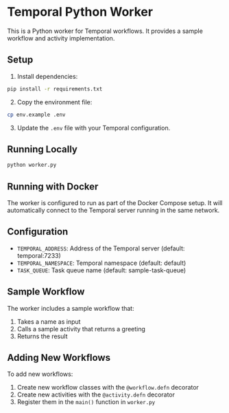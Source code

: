 # Temporal Python Worker

This is a Python worker for Temporal workflows. It provides a sample workflow and activity implementation.

## Setup

1. Install dependencies:
```bash
pip install -r requirements.txt
```

2. Copy the environment file:
```bash
cp env.example .env
```

3. Update the `.env` file with your Temporal configuration.

## Running Locally

```bash
python worker.py
```

## Running with Docker

The worker is configured to run as part of the Docker Compose setup. It will automatically connect to the Temporal server running in the same network.

## Configuration

- `TEMPORAL_ADDRESS`: Address of the Temporal server (default: temporal:7233)
- `TEMPORAL_NAMESPACE`: Temporal namespace (default: default)
- `TASK_QUEUE`: Task queue name (default: sample-task-queue)

## Sample Workflow

The worker includes a sample workflow that:
1. Takes a name as input
2. Calls a sample activity that returns a greeting
3. Returns the result

## Adding New Workflows

To add new workflows:

1. Create new workflow classes with the `@workflow.defn` decorator
2. Create new activities with the `@activity.defn` decorator
3. Register them in the `main()` function in `worker.py` 